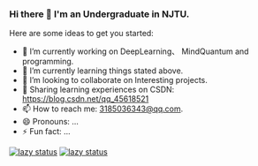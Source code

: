 ### Hi there 👋 I'm an Undergraduate in NJTU.

Here are some ideas to get you started:

- 🔭 I’m currently working on DeepLearning、 MindQuantum and programming.
- 🌱 I’m currently learning things stated above.
- 👯 I’m looking to collaborate on Interesting projects.
- 💬 Sharing learning experiences on CSDN: https://blog.csdn.net/qq_45618521
- 📫 How to reach me: 3185036343@qq.com.
- 😄 Pronouns: ...
- ⚡ Fun fact: ...

<!--
**URLinkEVA/URLinkEVA** is a ✨ _special_ ✨ repository because its `README.md` (this file) appears on your GitHub profile.

-->
[![lazy status](https://github-readme-stats.vercel.app/api?username=URLinkEVA)]()
[![lazy status](https://github-readme-stats.vercel.app/api/top-langs/?username=URLinkEVA)]()
